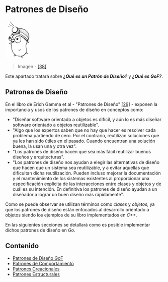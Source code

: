 # Patrones de Diseño

![](../../.gitbook/assets/pkg.png)

> Imagen - [\[38\]](../../recursos.md)

Este apartado tratará sobre _**¿Qué es un Patrón de Diseño?**_ y _**¿Qué es GoF?**_.

## Patrones de Diseño

En el libro de Erich Gamma et al - "Patrones de Diseño" [\[29\]](../../recursos.md) - exponen la importancia y usos de los patrones de diseño en conceptos como:

* "Diseñar software orientado a objetos es difícil, y aún lo es más diseñar software orientado a objetos reutilizable".
* "Algo que los expertos saben que no hay que hacer es resolver cada problema partiendo de cero. Por el contrario, reutilizan soluciones que ya les han sido útiles en el pasado. Cuando encuentran una solución buena, la usan una y otra vez".
* "Los patrones de diseño hacen que sea más fácil reutilizar buenos diseños y arquitecturas".
* "Los patrones de diseño nos ayudan a elegir las alternativas de diseño que hacen que un sistema sea reutilizable, y a evitar aquellas que dificultan dicha reutilización. Pueden incluso mejorar la documentación y el mantenimiento de los sistemas existentes al proporcionar una especificación explícita de las interacciones entre clases y objetos y de cuál es su intención. En definitiva los patrones de diseño ayudan a un diseñador a lograr un buen diseño más rápidamente".

Como se puede observar se utilizan términos como _clases_ y _objetos,_ ya que los patrones de diseño están enfocados al desarrollo orientado a objetos siendo los ejemplos de su libro implementados en _C++_.

En las siguientes secciones se detallará como es posible implementar dichos patrones de diseño en _Go_.

## Contenido

* [Patrones de Diseño GoF](gof.md)
* [Patrones de Comportamiento](comportamiento/)
* [Patrones Creacionales](creacionales/)
* [Patrones Estructurales](estructurales/)

